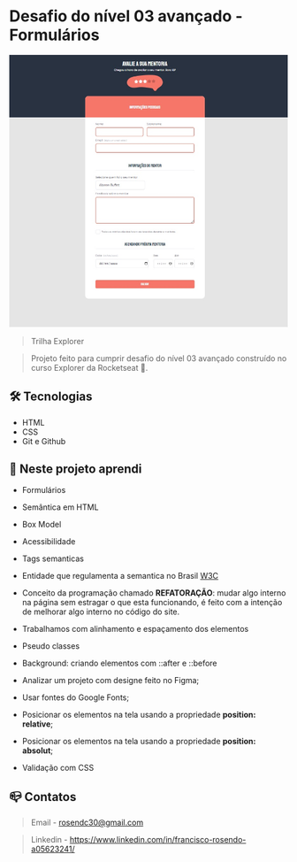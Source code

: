 # Desafio do nível 03 avançado - Formulários

![preview](github/preview.jpg)

> Trilha Explorer 

> Projeto feito para cumprir desafio do nível 03 avançado construído no curso Explorer da Rocketseat :rocket:. 

## :hammer_and_wrench: Tecnologias

- HTML
- CSS
- Git e Github


## :nut_and_bolt: Neste projeto aprendi

- Formulários
- Semântica em HTML
- Box Model
- Acessibilidade
- Tags semanticas
- Entidade que regulamenta a semantica no Brasil [W3C](https://www.w3c.br/Padroes/WebSemantica)
- Conceito da programação chamado <b>REFATORAÇÃO</b>: mudar algo interno na página sem estragar o que esta funcionando, é feito com a intenção de melhorar algo interno no código do site.

- Trabalhamos com alinhamento e espaçamento dos elementos

- Pseudo classes

- Background: criando elementos com ::after e ::before
- Analizar um projeto com designe feito no Figma;
- Usar fontes do Google Fonts;
- Posicionar os elementos na tela usando a propriedade <strong>position: relative</strong>;
- Posicionar os elementos na tela usando a propriedade <strong>position: absolut</strong>;
- Validação com CSS



## :mailbox_closed: Contatos

> Email - rosendc30@gmail.com

> Linkedin - https://www.linkedin.com/in/francisco-rosendo-a05623241/
